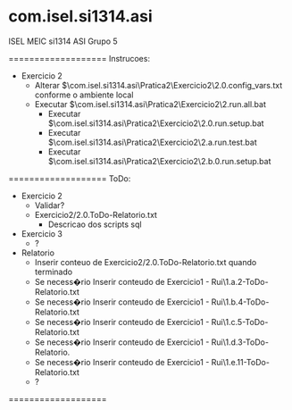 com.isel.si1314.asi
===================
ISEL MEIC si1314 ASI Grupo 5

===================
Instrucoes:
*  Exercicio 2
	*  Alterar $\com.isel.si1314.asi\Pratica2\Exercicio2\2.0.config_vars.txt conforme o ambiente local
	*  Executar $\com.isel.si1314.asi\Pratica2\Exercicio2\2.run.all.bat
		*  Executar $\com.isel.si1314.asi\Pratica2\Exercicio2\2.0.run.setup.bat	
		*  Executar $\com.isel.si1314.asi\Pratica2\Exercicio2\2.a.run.test.bat
		*  Executar $\com.isel.si1314.asi\Pratica2\Exercicio2\2.b.0.run.setup.bat
	
===================
ToDo:	
*  Exercicio 2
	*  Validar? 
	*  Exercicio2/2.0.ToDo-Relatorio.txt
		* Descricao dos scripts sql 
*  Exercicio 3
	*  ?
*  Relatorio 
	*  Inserir conteuo de Exercicio2/2.0.ToDo-Relatorio.txt quando terminado
	*  Se necess�rio Inserir conteudo de Exercicio1 - Rui\1.a.2-ToDo-Relatorio.txt
	*  Se necess�rio Inserir conteudo de Exercicio1 - Rui\1.b.4-ToDo-Relatorio.txt
	*  Se necess�rio Inserir conteudo de Exercicio1 - Rui\1.c.5-ToDo-Relatorio.txt
	*  Se necess�rio Inserir conteudo de Exercicio1 - Rui\1.d.3-ToDo-Relatorio.
	*  Se necess�rio Inserir conteudo de Exercicio1 - Rui\1.e.11-ToDo-Relatorio.txt 
	*  ?

===================
